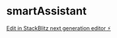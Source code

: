 # smartAssistant

[Edit in StackBlitz next generation editor ⚡️](https://stackblitz.com/~/github.com/sametivon/smartAssistant)